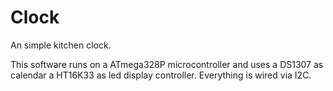 # Clock

An simple kitchen clock.

This software runs on a ATmega328P microcontroller and uses a DS1307 as calendar a HT16K33 as led display controller. Everything is wired via I2C.
